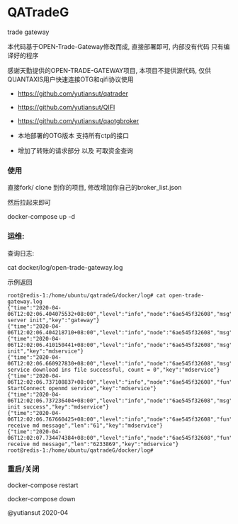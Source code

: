 # QATradeG
trade gateway

本代码基于OPEN-Trade-Gateway修改而成, 直接部署即可, 内部没有代码 只有编译好的程序

感谢天勤提供的OPEN-TRADE-GATEWAY项目,  本项目不提供源代码, 仅供QUANTAXIS用户快速连接OTG和qifi协议使用


- https://github.com/yutiansut/qatrader
- https://github.com/yutiansut/QIFI
- https://github.com/yutiansut/qaotgbroker


- 本地部署的OTG版本 支持所有ctp的接口

- 增加了转账的请求部分 以及 可取资金查询



### 使用

直接fork/ clone 到你的项目, 修改增加你自己的broker_list.json


然后拉起来即可

docker-compose up -d


### 运维:


查询日志:

cat docker/log/open-trade-gateway.log


示例返回

```
root@redis-1:/home/ubuntu/qatradeG/docker/log# cat open-trade-gateway.log
{"time":"2020-04-06T12:02:06.404075532+08:00","level":"info","node":"6ae545f32608","msg":"trade server init","key":"gateway"}
{"time":"2020-04-06T12:02:06.404218710+08:00","level":"info","node":"6ae545f32608","msg":"LoadConfig","trading_day":"20200406"}
{"time":"2020-04-06T12:02:06.410150441+08:00","level":"info","node":"6ae545f32608","msg":"mdservice init","key":"mdservice"}
{"time":"2020-04-06T12:02:06.660927830+08:00","level":"info","node":"6ae545f32608","msg":"msg=md service download ins file successful, count = 0","key":"mdservice"}
{"time":"2020-04-06T12:02:06.737108837+08:00","level":"info","node":"6ae545f32608","fun":"StartConnect","msg":"mdservice StartConnect openmd service","key":"mdservice"}
{"time":"2020-04-06T12:02:06.737236404+08:00","level":"info","node":"6ae545f32608","msg":"mdservice init success","key":"mdservice"}
{"time":"2020-04-06T12:02:06.767660425+08:00","level":"info","node":"6ae545f32608","fun":"OnMessage","msg":"md_connection receive md message","len":"61","key":"mdservice"}
{"time":"2020-04-06T12:02:07.734474384+08:00","level":"info","node":"6ae545f32608","fun":"OnMessage","msg":"md_connection receive md message","len":"6233869","key":"mdservice"}
root@redis-1:/home/ubuntu/qatradeG/docker/log#
```

### 重启/关闭


docker-compose restart


docker-compose down


@yutiansut
2020-04